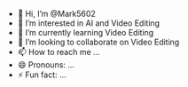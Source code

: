 - 👋 Hi, I’m @Mark5602
- 👀 I’m interested in AI and Video Editing
- 🌱 I’m currently learning Video Editing
- 💞️ I’m looking to collaborate on Video Editing
- 📫 How to reach me ...
- 😄 Pronouns: ...
- ⚡ Fun fact: ...

<!---
Mark5602/Mark5602 is a ✨ special ✨ repository because its `README.md` (this file) appears on your GitHub profile.
You can click the Preview link to take a look at your changes.
--->
